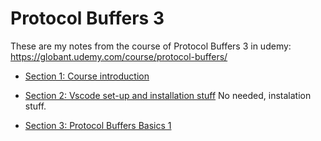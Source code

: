 # Protocol Buffers 3

These are my notes from the course of Protocol Buffers 3 in udemy:
https://globant.udemy.com/course/protocol-buffers/

* [Section 1: Course introduction](./section-1-course-introduction.md)

* [Section 2: Vscode set-up and installation stuff]() No needed, instalation stuff.

* [Section 3: Protocol Buffers Basics 1](./section-3-protocol-buffers-basics-1.md)

